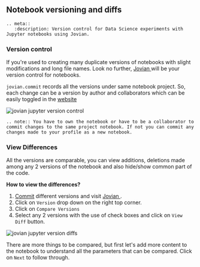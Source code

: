 ## Notebook versioning and diffs

```eval_rst
.. meta::
   :description: Version control for Data Science experiments with Jupyter notebooks using Jovian.
```

### Version control

If you're used to creating many duplicate versions of notebooks with slight modifications and long file names. Look no further, <a href="https://jovian.ai?utm_source=docs" target=_blank> Jovian </a> will be your version control for notebooks.

`jovian.commit` records all the versions under same notebook project. So, each change can be a version by author and collaborators which can be easily toggled in the <a href="https://jovian.ai?utm_source=docs" target=_blank> website </a>

<img src="https://imgur.com/pkLzNum.png" class="screenshot" alt="jovian jupyter version control" >

```eval_rst
.. note:: You have to own the notebook or have to be a collaborator to commit changes to the same project notebook. If not you can commit any changes made to your profile as a new notebook.
```

### View Differences

All the versions are comparable, you can view additions, deletions made among any 2 versions of the notebook and also hide/show common part of the code.

**How to view the differences?**

1. [Commit](../api-reference/commit) different versions and visit <a href="https://jovian.ai?utm_source=docs" target=_blank> Jovian </a>.
2. Click on `Version` drop down on the right top corner.
3. Click on `Compare Versions`
4. Select any 2 versions with the use of check boxes and click on `View Diff` button.

<img src="https://i.imgur.com/bCSoyL4.gif" class="screenshot" alt="jovian jupyter version diffs" >

There are more things to be compared, but first let's add more content to the notebook to understand all the parameters that can be compared. Click on `Next` to follow through.
